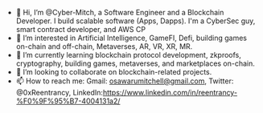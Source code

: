 - 👋 Hi, I’m @Cyber-Mitch, a Software Engineer and a Blockchain Developer. I build scalable software (Apps, Dapps). I'm a CyberSec guy, smart contract developer, and AWS CP
- 👀 I’m interested in Artificial Intelligence, GameFI, Defi, building games on-chain and off-chain, Metaverses, AR, VR, XR, MR.
- 🌱 I’m currently learning blockchain protocol development, zkproofs, cryptography, building games, metaverses, and marketplaces on-chain.
- 💞️ I’m looking to collaborate on blockchain-related projects.
- 📫 How to reach me: Gmail: osawarumitchell@gmail.com, Twitter: @0xReentrancy, LinkedIn:https://www.linkedin.com/in/reentrancy-%F0%9F%95%B7-4004131a2/

<!---
Cyber-Mitch/Cyber-Mitch is a ✨ special ✨ repository because its `README.md` (this file) appears on your GitHub profile.
You can click the Preview link to take a look at your changes.
--->

